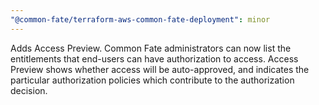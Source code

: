 ```yaml
---
"@common-fate/terraform-aws-common-fate-deployment": minor
---
```


Adds Access Preview. Common Fate administrators can now list the entitlements that end-users can have authorization to access. Access Preview shows whether access will be auto-approved, and indicates the particular authorization policies which contribute to the authorization decision.
